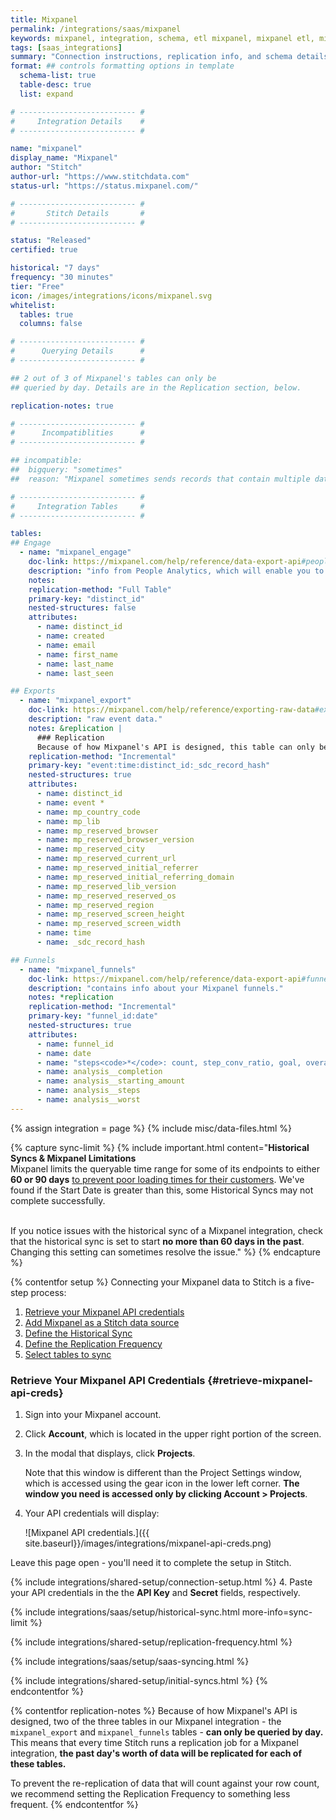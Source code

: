 ```yaml
---
title: Mixpanel
permalink: /integrations/saas/mixpanel
keywords: mixpanel, integration, schema, etl mixpanel, mixpanel etl, mixpanel schema
tags: [saas_integrations]
summary: "Connection instructions, replication info, and schema details for Stitch's Mixpanel integration."
format: ## controls formatting options in template
  schema-list: true
  table-desc: true
  list: expand

# -------------------------- #
#     Integration Details    #
# -------------------------- #

name: "mixpanel"
display_name: "Mixpanel"
author: "Stitch"
author-url: "https://www.stitchdata.com"
status-url: "https://status.mixpanel.com/"

# -------------------------- #
#       Stitch Details       #
# -------------------------- #

status: "Released"
certified: true

historical: "7 days"
frequency: "30 minutes"
tier: "Free"
icon: /images/integrations/icons/mixpanel.svg
whitelist:
  tables: true
  columns: false

# -------------------------- #
#      Querying Details      #
# -------------------------- #

## 2 out of 3 of Mixpanel's tables can only be
## queried by day. Details are in the Replication section, below.

replication-notes: true

# -------------------------- #
#      Incompatiblities      #
# -------------------------- #

## incompatible:
##  bigquery: "sometimes"
##  reason: "Mixpanel sometimes sends records that contain multiple data types. BigQuery only allows `FLOAT` and `DOUBLE` data types in the same column; otherwise, the field will be rejected."

# -------------------------- #
#     Integration Tables     #
# -------------------------- #

tables:
## Engage
  - name: "mixpanel_engage"
    doc-link: https://mixpanel.com/help/reference/data-export-api#people-analytics
    description: "info from People Analytics, which will enable you to do user-level analysis. This data is only available to Mixpanel customers with a People Plan."
    notes: 
    replication-method: "Full Table"
    primary-key: "distinct_id"
    nested-structures: false
    attributes:
      - name: distinct_id
      - name: created
      - name: email
      - name: first_name
      - name: last_name
      - name: last_seen

## Exports
  - name: "mixpanel_export"
    doc-link: https://mixpanel.com/help/reference/exporting-raw-data#export-api-reference
    description: "raw event data."
    notes: &replication |
      ### Replication
      Because of how Mixpanel's API is designed, this table can only be queried by day. This means that every time Stitch runs a replication job for a Mixpanel integration, **the past day's worth of data will be replicated for this table.**
    replication-method: "Incremental"
    primary-key: "event:time:distinct_id:_sdc_record_hash"
    nested-structures: true
    attributes:
      - name: distinct_id
      - name: event *
      - name: mp_country_code
      - name: mp_lib
      - name: mp_reserved_browser
      - name: mp_reserved_browser_version
      - name: mp_reserved_city
      - name: mp_reserved_current_url
      - name: mp_reserved_initial_referrer
      - name: mp_reserved_initial_referring_domain
      - name: mp_reserved_lib_version
      - name: mp_reserved_reserved_os
      - name: mp_reserved_region
      - name: mp_reserved_screen_height
      - name: mp_reserved_screen_width
      - name: time
      - name: _sdc_record_hash

## Funnels
  - name: "mixpanel_funnels"
    doc-link: https://mixpanel.com/help/reference/data-export-api#funnels
    description: "contains info about your Mixpanel funnels."
    notes: *replication
    replication-method: "Incremental"
    primary-key: "funnel_id:date"
    nested-structures: true
    attributes:
      - name: funnel_id
      - name: date
      - name: "steps<code>*</code>: count, step_conv_ratio, goal, overall_conv_ratio, avg_time, event"
      - name: analysis__completion
      - name: analysis__starting_amount
      - name: analysis__steps
      - name: analysis__worst
---
```

{% assign integration = page %}
{% include misc/data-files.html %}

{% capture sync-limit %}
{% include important.html content="**Historical Syncs & Mixpanel Limitations**<br>
Mixpanel limits the queryable time range for some of its endpoints to either **60 or 90 days** [to prevent poor loading times for their customers](https://mixpanel.com/help/questions/articles/why-do-the-dates-switch-and-show-only-two-or-three-months-of-data-at-a-time-in-certain-reports). We've found if the Start Date is greater than this, some Historical Syncs may not complete successfully.<br><br>

If you notice issues with the historical sync of a Mixpanel integration, check that the historical sync is set to start **no more than 60 days in the past**. Changing this setting can sometimes resolve the issue." %}
{% endcapture %}

{% contentfor setup %}
Connecting your Mixpanel data to Stitch is a five-step process:

1. [Retrieve your Mixpanel API credentials](#retrieve-mixpanel-api-creds)
2. [Add Mixpanel as a Stitch data source](#add-stitch-data-source)
3. [Define the Historical Sync](#define-historical-sync)
4. [Define the Replication Frequency](#define-rep-frequency)
5. [Select tables to sync](#syncing-data)

### Retrieve Your Mixpanel API Credentials {#retrieve-mixpanel-api-creds}

1. Sign into your Mixpanel account.
2. Click **Account**, which is located in the upper right portion of the screen.
3. In the modal that displays, click **Projects**. 

   Note that this window is different than the Project Settings window, which is accessed using the gear icon in the lower left corner. **The window you need is accessed only by clicking Account > Projects**.
4. Your API credentials will display:

   ![Mixpanel API credentials.]({{ site.baseurl}}/images/integrations/mixpanel-api-creds.png)

Leave this page open - you'll need it to complete the setup in Stitch.

{% include integrations/shared-setup/connection-setup.html %}
4. Paste your API credentials in the the **API Key** and **Secret** fields, respectively.

{% include integrations/saas/setup/historical-sync.html more-info=sync-limit %}

{% include integrations/shared-setup/replication-frequency.html %}

{% include integrations/saas/setup/saas-syncing.html %}

{% include integrations/shared-setup/initial-syncs.html %}
{% endcontentfor %}



{% contentfor replication-notes %}
Because of how Mixpanel's API is designed, two of the three tables in our Mixpanel integration - the `mixpanel_export` and `mixpanel_funnels` tables - **can only be queried by day.** This means that every time Stitch runs a replication job for a Mixpanel integration, **the past day's worth of data will be replicated for each of these tables.**

To prevent the re-replication of data that will count against your row count, we recommend setting the Replication Frequency to something less frequent.
{% endcontentfor %}
